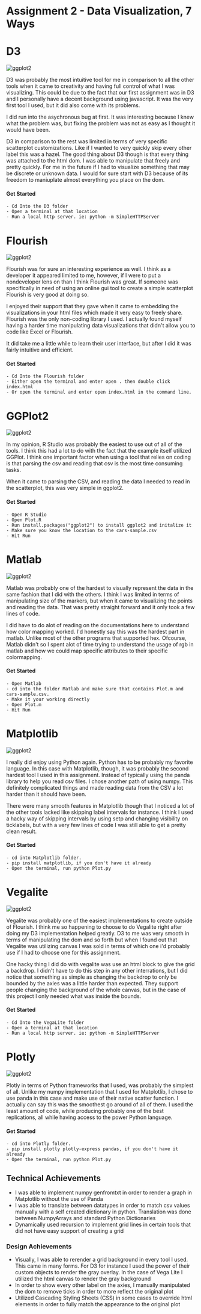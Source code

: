 Assignment 2 - Data Visualization, 7 Ways  
===

# D3
![ggplot2](img/MikeD3.png)

D3 was probably the most intuitive tool for me in comparison to all the other tools when it came to creativity and having full control of what I was visualizing. This could be due to the fact that our first assignment was in D3 and I personally have a decent background using javascript. It was the very first tool I used, but it did also come with its problems.

I did run into the asychronous bug at first. It was interesting because I knew what the problem was, but fixing the problem was not as easy as I thought it would have been.

D3 in comparison to the rest was limited in terms of very specific scatterplot customizations. Like if I wanted to very quickly skip every other label this was a hazel. The good thing about D3 though is that every thing was attached to the html dom. I was able to manipulate that freely and pretty quickly. For me in the future if I had to visualize something that may be discrete or unknown data. I would for sure start with D3 because of its freedom to maniuplate almost everything you place on the dom.

#### Get Started

```
- Cd Into the D3 folder
- Open a terminal at that location
- Run a local http server. ie: python -m SimpleHTTPServer
```



# Flourish 
![ggplot2](img/MikeFlourish.png)


Flourish was for sure an interesting experience as well. I think as a developer it appeared limited to me, however, if I were to put a nondeveloper lens on than I think Flourish was great. If someone was specifically in need of using an online gui tool to create a simple scatterplot Flourish is very good at doing so.

I enjoyed their support that they gave when it came to embedding the visualizations in your html files which made it very easy to freely share. Flourish was the only non-coding library I used. I actually found myself having a harder time manipulating data visualizations that didn't allow you to code like Excel or Flourish. 

It did take me a little while to learn their user interface, but after I did it was fairly intuitive and efficient.


#### Get Started

```
- Cd Into the Flourish folder
- Either open the terminal and enter open . then double click index.html
- Or open the terminal and enter open index.html in the command line.
```


# GGPlot2 
![ggplot2](img/MikeGGPlot2.png)

In my opinion, R Studio was probably the easiest to use out of all of the tools. I think this had a lot to do with the fact that the example itself utilized GGPlot. I think one important factor when using a tool that relies on coding is that parsing the csv and reading that csv is the most time consuming tasks. 

When it came to parsing the CSV, and reading the data I needed to read in the scatterplot, this was very simple in ggplot2. 


#### Get Started

```
- Open R Studio
- Open Plot.R
- Run install.packages("ggplot2") to install ggplot2 and initalize it
- Make sure you know the location to the cars-sample.csv
- Hit Run
```


# Matlab 
![ggplot2](img/MikeMatlab.png)


Matlab was probably one of the hardest to visually represent the data in the same fashion that I did with the others. I think I was limited in terms of manipulating size of the markers, but when it came to visualizing the points and reading the data. That was pretty straight forward and it only took a few lines of code.

I did have to do alot of reading on the documentations here to understand how color mapping worked. I'd honestly say this was the hardest part in matlab. Unlike most of the other programs that supported hex. Ofcourse, Matlab didn't so I spent alot of time trying to understand the usage of rgb in matlab and how we could map specific attributes to their specific colormapping.

#### Get Started

```
- Open Matlab
- cd into the folder Matlab and make sure that contains Plot.m and cars-sample.csv.
- Make it your working directly
- Open Plot.m
- Hit Run
```


# Matplotlib 
![ggplot2](img/MikeMatplotlib.png)

I really did enjoy using Python again. Python has to be probably my favorite language. In this case with Matplotlib, though, it was probably the second hardest tool I used in this assignment. Instead of typically using the panda library to help you read csv files. I chose another path of using numpy. This definitely complicated things and made reading data from the CSV a lot harder than it should have been.

There were many smooth features in Matplotlib though that I noticed a lot of the other tools lacked like skipping label intervals for instance. I think I used a hacky way of skipping intervals by using setp and changing visibility on ticklabels, but with a very few lines of code I was still able to get a pretty clean result.

#### Get Started

```
- cd into Matplotlib folder.
- pip install matplotlib, if you don't have it already
- Open the terminal, run python Plot.py
```


# Vegalite 
![ggplot2](img/MikeVegaLite.png)

Vegalite was probably one of the easiest implementations to create outside of Flourish. I think me so happening to choose to do Vegalite right after doing my D3 implementation helped greatly. D3 to me was very smooth in terms of manipulating the dom and so forth but when I found out that Vegalite was utilizing canvas I was sold in terms of which one i'd probably use if I had to choose one for this assignment. 

One hacky thing I did do with vegalite was use an html block to give the grid a backdrop. I didn't have to do this step in any other interrations, but I did notice that something as simple as changing the backdrop to only be bounded by the axies was a little harder than expected. They support people changing the background of the whole canvas, but in the case of this project I only needed what was inside the bounds.

#### Get Started

```
- Cd Into the VegaLite folder
- Open a terminal at that location
- Run a local http server. ie: python -m SimpleHTTPServer
```



# Plotly 
![ggplot2](img/MikePlotly.png)

Plotly in terms of Python frameworks that I used, was probably the simplest of all. Unlike my numpy implementation that I used for Matplotlib, I chose to use panda in this case and make use of their native scatter function. I actually can say this was the smoothest go around of all of them. I used the least amount of code, while producing probably one of the best replications, all while having access to the power Python language.

#### Get Started

```
- cd into Plotly folder.
- pip install plotly plotly-express pandas, if you don't have it already
- Open the terminal, run python Plot.py
```


## Technical Achievements
- I was able to implement numpy genfromtxt in order to render a graph in Matplotlib without the use of Panda
- I was able to translate between datatypes in order to match csv values manually with a self created dictionary in python. Translation was done between NumpyArrays and standard Python Dictionaries
- Dynamically used recursion to implement grid lines in certain tools that did not have easy support of creating a grid

### Design Achievements
- Visually, I was able to rerender a grid background in every tool I used. This came in many forms. For D3 for instance I used the power of their custom objects to render the gray overlay. In the case of Vega Lite I utilized the html canvas to render the gray background
- In order to show every other label on the axies, I manually manipulated the dom to remove ticks in order to more reflect the original plot
- Utilized Cascading Styling Sheets (CSS) in some cases to override html elements in order to fully match the appearance to the original plot 


